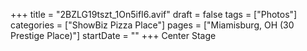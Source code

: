 +++
title = "2BZLG19tszt_1On5ifI6.avif"
draft = false
tags = ["Photos"]
categories = ["ShowBiz Pizza Place"]
pages = ["Miamisburg, OH (30 Prestige Place)"]
startDate = ""
+++
Center Stage
